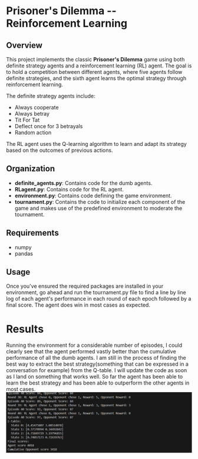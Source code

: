 # Prisoner's Dilemma -- Reinforcement Learning

## Overview
This project implements the classic **Prisoner's Dilemma** game using both definite strategy agents and a reinforcement learning (RL) agent. The goal is to hold a competition between different agents, where five agents follow definite strategies, and the sixth agent learns the optimal strategy through reinforcement learning.

The definite strategy agents include:
- Always cooperate
- Always betray
- Tit For Tat
- Deflect once for 3 betrayals
- Random action

The RL agent uses the Q-learning algorithm to learn and adapt its strategy based on the outcomes of previous actions.

## Organization
- **definite_agents.py**: Contains code for the dumb agents.
- **RLagent.py**: Contains code for the RL agent.
- **environment.py**: Contains code defining the game environment.
- **tournament.py**: Contains the code to initialize each component of the game and makes use of the predefined environment to moderate the tournament.

## Requirements
- numpy
- pandas

## Usage
Once you've ensured the required packages are installed in your environment, go ahead and run the tournament.py file to find a line by line log of each agent's performance in each round of each epoch followed by a final score. The agent does win in most cases as expected.

# Results
Running the environment for a considerable number of episodes, I could clearly see that the agent performed vastly better than the cumulative performance of all the dumb agents. I am still in the process of finding the best way to extract the best strategy(something that can be expressed in a conversation for example) from the Q-table. I will update the code as soon as I land on something that works well. So far the agent has been able to learn the best strategy and has been able to outperform the other agents in most cases.
![Results](./results.png)

